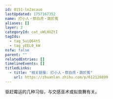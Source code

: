 ```yaml
---
id: 0151-ln2acauo
lastUpdated: 1757167352
name: 打小人・祭白虎・跳於菟
aliases: []
layer: 2
categoryId: cat_uWLHUZtI
tagIds:
  - tag_5uiQ64t5
  - tag_yEEL0_kW
nsfw: false
parent: ""
relatedEntries: []
timelineEvents: []
titledLinks:
  - title: "相关链接: 打小人・祭白虎・跳於菟"
    url: https://zhuanlan.zhihu.com/p/612128899
---
```


驱赶霉运的几种习俗，与交感巫术或拟兽舞有关。